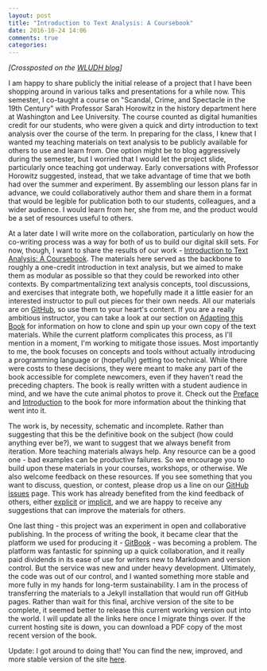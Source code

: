 ```yaml
---
layout: post
title: "Introduction to Text Analysis: A Coursebook"
date: 2016-10-24 14:06
comments: true
categories: 
---
```


*[Crossposted on the [WLUDH blog](http://digitalhumanities.wlu.edu/blog/2016/10/27/introduction-to-text-analysis-a-coursebook/)]*

I am happy to share publicly the initial release of a project that I have been shopping around in various talks and presentations for a while now. This semester, I co-taught a course on "Scandal, Crime, and Spectacle in the 19th Century" with Professor Sarah Horowitz in the history department here at Washington and Lee University. The course counted as digital humanities credit for our students, who were given a quick and dirty introduction to text analysis over the course of the term. In preparing for the class, I knew that I wanted my teaching materials on text analysis to be publicly available for others to use and learn from. One option might be to blog aggressively during the semester, but I worried that I would let the project slide, particularly once teaching got underway. Early conversations with Professor Horowitz suggested, instead, that we take advantage of time that we both had over the summer and experiment. By assembling our lesson plans far in advance, we could collaboratively author them and share them in a format that would be legible for publication both to our students, colleagues, and a wider audience. I would learn from her, she from me, and the product would be a set of resources useful to others.

At a later date I will write more on the collaboration, particularly on how the co-writing process was a way for both of us to build our digital skill sets. For now, though, I want to share the results of our work - [Introduction to Text Analysis: A Coursebook](http://walshbr.com/textanalysiscoursebook/). The materials here served as the backbone to roughly a one-credit introduction in text analysis, but we aimed to make them as modular as possible so that they could be reworked into other contexts. By compartmentalizing text analysis concepts, tool discussions, and exercises that integrate both, we hopefully made it a little easier for an interested instructor to pull out pieces for their own needs. All our materials are on [GitHub](https://github.com/walshbr/textanalysiscoursebook/), so use them to your heart's content. If you are a really ambitious instructor, you can take a look at our section on [Adapting this Book](http://walshbr.com/textanalysiscoursebook/book/conclusion/adapting/) for information on how to clone and spin up your own copy of the text materials. While the current platform complicates this process, as I'll mention in a moment, I'm working to mitigate those issues. Most importantly to me, the book focuses on concepts and tools without actually introducing a programming language or (hopefully) getting too technical. While there were costs to these decisions, they were meant to make any part of the book accessible for complete newcomers, even if they haven't read the preceding chapters. The book is really written with a student audience in mind, and we have the cute animal photos to prove it. Check out the [Preface](http://walshbr.com/textanalysiscoursebook/book/README/) and [Introduction](http://walshbr.com/textanalysiscoursebook/book/introduction/for-instructors/) to the book for more information about the thinking that went into it.

The work is, by necessity, schematic and incomplete. Rather than suggesting that this be the definitive book on the subject (how could anything ever be?), we want to suggest that we always benefit from iteration. More teaching materials always help. Any resource can be a good one - bad examples can be productive failures. So we encourage you to build upon these materials in your courses, workshops, or otherwise. We also welcome feedback on these resources. If you see something that you want to discuss, question, or contest, please drop us a line on our [GitHub issues](https://github.com/walshbr/textanalysiscoursebook/issues) page. This work has already benefited from the kind feedback of others, either [explicit](http://walshbr.com/textanalysiscoursebook/book/acknowledgements/) or [implicit](http://walshbr.com/textanalysiscoursebook/book/conclusion/resources/), and we are happy to receive any suggestions that can improve the materials for others. 

One last thing - this project was an experiment in open and collaborative publishing. In the process of writing the book, it became clear that the platform we used for producing it - [GitBook](https://www.gitbook.com/) - was becoming a problem. The platform was fantastic for spinning up a quick collaboration, and it really paid dividends in its ease of use for writers new to Markdown and version control. But the service was new and under heavy development. Ultimately, the code was out of our control, and I wanted something more stable and more fully in my hands for long-term sustainability. I am in the process of transferring the materials to a Jekyll installation that would run off GitHub pages. Rather than wait for this final, archive version of the site to be complete, it seemed better to release this current working version out into the world. I will update all the links here once I migrate things over. If the current hosting site is down, you can download a PDF copy of the most recent version of the book.

Update: I got around to doing that! You can find the new, improved, and more stable version of the site [here](http://walshbr.com/textanalysiscoursebook/).